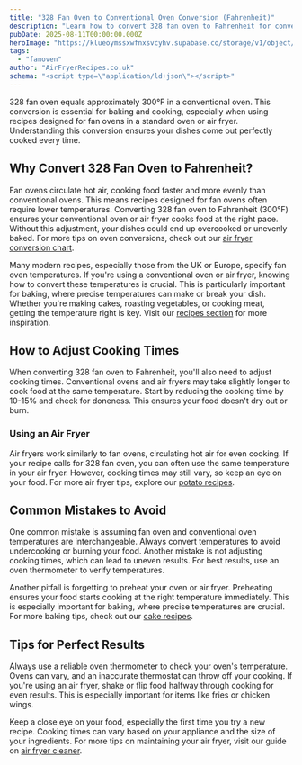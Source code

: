 ```yaml
---
title: "328 Fan Oven to Conventional Oven Conversion (Fahrenheit)"
description: "Learn how to convert 328 fan oven to Fahrenheit for conventional ovens with our simple guide. Perfect for baking and air fryer adjustments."
pubDate: 2025-08-11T00:00:00.000Z
heroImage: "https://klueoymssxwfnxsvcyhv.supabase.co/storage/v1/object/public/md/328-fan-oven-to-conventional-oven-conversion-fahrenheit-24d49c3d.png"
tags:
  - "fanoven"
author: "AirFryerRecipes.co.uk"
schema: "<script type=\"application/ld+json\"></script>"
---
```


<p>328 fan oven equals approximately 300°F in a conventional oven. This conversion is essential for baking and cooking, especially when using recipes designed for fan ovens in a standard oven or air fryer. Understanding this conversion ensures your dishes come out perfectly cooked every time.</p>

<h2>Why Convert 328 Fan Oven to Fahrenheit?</h2>
<p>Fan ovens circulate hot air, cooking food faster and more evenly than conventional ovens. This means recipes designed for fan ovens often require lower temperatures. Converting 328 fan oven to Fahrenheit (300°F) ensures your conventional oven or air fryer cooks food at the right pace. Without this adjustment, your dishes could end up overcooked or unevenly baked. For more tips on oven conversions, check out our <a href=https://www.airfryerrecipe.co.uk/air-fryer-conversion-chart>air fryer conversion chart</a>.</p>

<p>Many modern recipes, especially those from the UK or Europe, specify fan oven temperatures. If you're using a conventional oven or air fryer, knowing how to convert these temperatures is crucial. This is particularly important for baking, where precise temperatures can make or break your dish. Whether you're making cakes, roasting vegetables, or cooking meat, getting the temperature right is key. Visit our <a href=https://www.airfryerrecipe.co.uk/recipes>recipes section</a> for more inspiration.</p>

<h2>How to Adjust Cooking Times</h2>
<p>When converting 328 fan oven to Fahrenheit, you'll also need to adjust cooking times. Conventional ovens and air fryers may take slightly longer to cook food at the same temperature. Start by reducing the cooking time by 10-15% and check for doneness. This ensures your food doesn't dry out or burn.</p>

<h3>Using an Air Fryer</h3>
<p>Air fryers work similarly to fan ovens, circulating hot air for even cooking. If your recipe calls for 328 fan oven, you can often use the same temperature in your air fryer. However, cooking times may still vary, so keep an eye on your food. For more air fryer tips, explore our <a href=https://www.airfryerrecipe.co.uk/recipe-category/potatoes>potato recipes</a>.</p>

<h2>Common Mistakes to Avoid</h2>
<p>One common mistake is assuming fan oven and conventional oven temperatures are interchangeable. Always convert temperatures to avoid undercooking or burning your food. Another mistake is not adjusting cooking times, which can lead to uneven results. For best results, use an oven thermometer to verify temperatures.</p>

<p>Another pitfall is forgetting to preheat your oven or air fryer. Preheating ensures your food starts cooking at the right temperature immediately. This is especially important for baking, where precise temperatures are crucial. For more baking tips, check out our <a href=https://www.airfryerrecipe.co.uk/recipe-category/cakes>cake recipes</a>.</p>

<h2>Tips for Perfect Results</h2>
<p>Always use a reliable oven thermometer to check your oven's temperature. Ovens can vary, and an inaccurate thermostat can throw off your cooking. If you're using an air fryer, shake or flip food halfway through cooking for even results. This is especially important for items like fries or chicken wings.</p>

<p>Keep a close eye on your food, especially the first time you try a new recipe. Cooking times can vary based on your appliance and the size of your ingredients. For more tips on maintaining your air fryer, visit our guide on <a href=https://www.airfryerrecipe.co.uk/air-fryer-cleaner>air fryer cleaner</a>.</p>